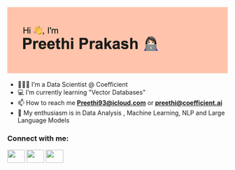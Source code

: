 <!--- <h1 align="center">Hi 👋, I'm Preethi Prakash</h1>
<h3 align="center">Data Scientist | Software Developer</h3>
--->


<img src="/header.png" >

- 👩🏻‍💻 I’m a Data Scientist @ Coefficient
- 💻 I’m currently learning "Vector Databases"
- 📫 How to reach me **Preethi93@icloud.com** or **preethi@coefficient.ai**
- 💬 My enthusiasm is in Data Analysis , Machine Learning, NLP and Large Language Models

<h3 align="left">Connect with me:</h3>
<p align="left">
<a href="https://twitter.com/PreethiPraksh" target="blank"><img align="center" src="https://cdn.jsdelivr.net/npm/simple-icons@3.0.1/icons/twitter.svg" height="30" width="40" /></a>
<a href="https://www.linkedin.com/in/preethi-prakash/" target="blank"><img align="center" src="https://cdn.jsdelivr.net/npm/simple-icons@3.0.1/icons/linkedin.svg" height="30" width="40" /></a>
<a href="https://medium.com/@preethi_prakash" target="blank"><img align="center" src="https://cdn.jsdelivr.net/npm/simple-icons@3.13.0/icons/medium.svg" height="30" width="40" /></a>
</p>




<!---
preethi-prak/preethi-prak is a ✨ special ✨ repository because its `README.md` (this file) appears on your GitHub profile.
You can click the Preview link to take a look at your changes.
--->
